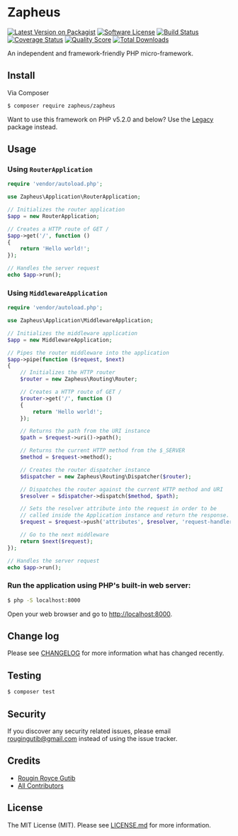# Zapheus

[![Latest Version on Packagist][ico-version]][link-packagist]
[![Software License][ico-license]](LICENSE.md)
[![Build Status][ico-travis]][link-travis]
[![Coverage Status][ico-scrutinizer]][link-scrutinizer]
[![Quality Score][ico-code-quality]][link-code-quality]
[![Total Downloads][ico-downloads]][link-downloads]

An independent and framework-friendly PHP micro-framework.

## Install

Via Composer

``` bash
$ composer require zapheus/zapheus
```

Want to use this framework on PHP v5.2.0 and below? Use the [Legacy](https://github.com/zapheus/legacy) package instead.

## Usage

### Using `RouterApplication`

``` php
require 'vendor/autoload.php';

use Zapheus\Application\RouterApplication;

// Initializes the router application
$app = new RouterApplication;

// Creates a HTTP route of GET /
$app->get('/', function ()
{
    return 'Hello world!';
});

// Handles the server request
echo $app->run();
```

### Using `MiddlewareApplication`

``` php
require 'vendor/autoload.php';

use Zapheus\Application\MiddlewareApplication;

// Initializes the middleware application
$app = new MiddlewareApplication;

// Pipes the router middleware into the application
$app->pipe(function ($request, $next)
{
    // Initializes the HTTP router
    $router = new Zapheus\Routing\Router;

    // Creates a HTTP route of GET /
    $router->get('/', function ()
    {
        return 'Hello world!';
    });

    // Returns the path from the URI instance
    $path = $request->uri()->path();

    // Returns the current HTTP method from the $_SERVER
    $method = $request->method();

    // Creates the router dispatcher instance 
    $dispatcher = new Zapheus\Routing\Dispatcher($router);

    // Dispatches the router against the current HTTP method and URI
    $resolver = $dispatcher->dispatch($method, $path);

    // Sets the resolver attribute into the request in order to be
    // called inside the Application instance and return the response.
    $request = $request->push('attributes', $resolver, 'request-handler');

    // Go to the next middleware
    return $next($request);
});

// Handles the server request
echo $app->run();
```

### Run the application using PHP's built-in web server:

``` bash
$ php -S localhost:8000
```

Open your web browser and go to [http://localhost:8000](http://localhost:8000).

## Change log

Please see [CHANGELOG](CHANGELOG.md) for more information what has changed recently.

## Testing

``` bash
$ composer test
```

## Security

If you discover any security related issues, please email rougingutib@gmail.com instead of using the issue tracker.

## Credits

- [Rougin Royce Gutib][link-author]
- [All Contributors][link-contributors]

## License

The MIT License (MIT). Please see [LICENSE.md](LICENSE.md) for more information.

[ico-version]: https://img.shields.io/packagist/v/zapheus/zapheus.svg?style=flat-square
[ico-license]: https://img.shields.io/badge/license-MIT-brightgreen.svg?style=flat-square
[ico-travis]: https://img.shields.io/travis/zapheus/zapheus/master.svg?style=flat-square
[ico-scrutinizer]: https://img.shields.io/scrutinizer/coverage/g/zapheus/zapheus.svg?style=flat-square
[ico-code-quality]: https://img.shields.io/scrutinizer/g/zapheus/zapheus.svg?style=flat-square
[ico-downloads]: https://img.shields.io/packagist/dt/zapheus/zapheus.svg?style=flat-square

[link-packagist]: https://packagist.org/packages/zapheus/zapheus
[link-travis]: https://travis-ci.org/zapheus/zapheus
[link-scrutinizer]: https://scrutinizer-ci.com/g/zapheus/zapheus/code-structure
[link-code-quality]: https://scrutinizer-ci.com/g/zapheus/zapheus
[link-downloads]: https://packagist.org/packages/zapheus/zapheus
[link-author]: https://github.com/rougin
[link-contributors]: ../../contributors